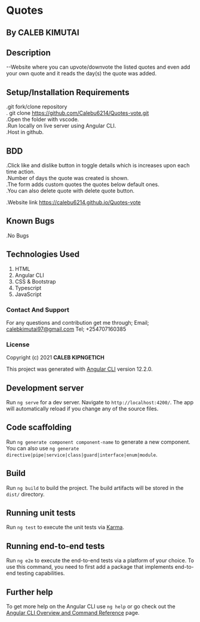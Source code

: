 # Quotes

## By CALEB KIMUTAI
       
## Description
--Website where you can upvote/downvote the listed quotes and even add your own quote and it reads the day(s) the quote was added.

## Setup/Installation Requirements
.git fork/clone repository <br>
. git clone https://github.com/Calebu6214/Quotes-vote.git <br>
.Open the folder with vscode.<br>
.Run locally on live server using Angular CLI.<br>
.Host in github.

## BDD
.Click like and dislike button in toggle details which is increases upon each time action. <br>
.Number of days the quote was created is shown. <br>
.The form adds custom quotes the quotes below default ones. <br>
.You can also delete quote with delete quote button.

.Website link https://calebu6214.github.io/Quotes-vote

## Known Bugs
 .No Bugs

## Technologies Used
1. HTML
2. Angular CLI
3. CSS & Bootstrap
4. Typescript
5. JavaScript

### Contact And Support
For any questions and contribution get me through;
Email; calebkimutai97@gmail.com
Tel; +254707160385

### License
Copyright (c) 2021 **CALEB KIPNGETICH**

This project was generated with [Angular CLI](https://github.com/angular/angular-cli) version 12.2.0.

## Development server

Run `ng serve` for a dev server. Navigate to `http://localhost:4200/`. The app will automatically reload if you change any of the source files.

## Code scaffolding

Run `ng generate component component-name` to generate a new component. You can also use `ng generate directive|pipe|service|class|guard|interface|enum|module`.

## Build

Run `ng build` to build the project. The build artifacts will be stored in the `dist/` directory.

## Running unit tests

Run `ng test` to execute the unit tests via [Karma](https://karma-runner.github.io).

## Running end-to-end tests

Run `ng e2e` to execute the end-to-end tests via a platform of your choice. To use this command, you need to first add a package that implements end-to-end testing capabilities.

## Further help

To get more help on the Angular CLI use `ng help` or go check out the [Angular CLI Overview and Command Reference](https://angular.io/cli) page.
